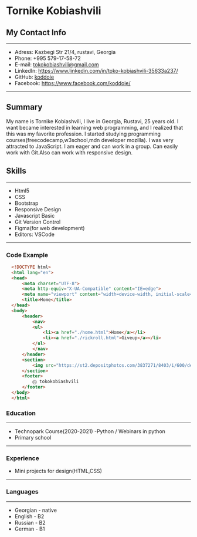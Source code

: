 # Tornike Kobiashvili

## My Contact Info

---

- Adress: Kazbegi Str 21/4, rustavi, Georgia
- Phone: +995 579-17-58-72
- E-mail: tokokobiashvili@gmail.com
- LinkedIn: https://www.linkedin.com/in/toko-kobiashvili-35633a237/
- GitHub: <a href="https://github.com/koddoie">koddoie</a>
- Facebook: <https://www.facebook.com/koddoie/>

---

## Summary

My name is Tornike Kobiashvili, I live in Georgia, Rustavi, 25 years old. I want became interested in learning web programming, and I realized that this was my favorite profession. I started studying programming courses(freecodecamp,w3school,mdn developer mozilla). I was very attracted to JavaScript. I am eager and can work in a group. Can easily work with Git.Also can work with responsive design.

## Skills

---

- Html5
- CSS
- Bootstrap
- Responsive Design
- Javascript Basic
- Git Version Control
- Figma(for web development)
- Editors: VSCode

---

### Code Example

```HTML
  <!DOCTYPE html>
  <html lang="en">
  <head>
      <meta charset="UTF-8">
      <meta http-equiv="X-UA-Compatible" content="IE=edge">
      <meta name="viewport" content="width=device-width, initial-scale=1.0">
      <title>Home</title>
  </head>
  <body>
      <header>
          <nav>
          <ul>
              <li><a href="./home.html">Home</a></li>
              <li><a href="./rickroll.html">Giveup</a></li>
          </ul>
          </nav>
      </header>
      <section>
          <img src="https://st2.depositphotos.com/3837271/8403/i/600/depositphotos_84031844-stock-photo-never-give-up-sign.jpg" alt="NeverGiveup">
      </section>
      <footer>
          Ⓒ tokokobiashvili
      </footer>
  </body>
  </html>
```

### Education

---

- Technopark Course(2020-2021) -Python / Webinars in python
- Primary school

---

### Experience

- Mini projects for design(HTML,CSS)

---

### Languages

---

- Georgian - native
- English - B2
- Russian - B2
- German - B1
